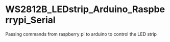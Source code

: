 # WS2812B_LEDstrip_Arduino_Raspberrypi_Serial
Passing commands from raspberry pi to arduino to control the LED strip
